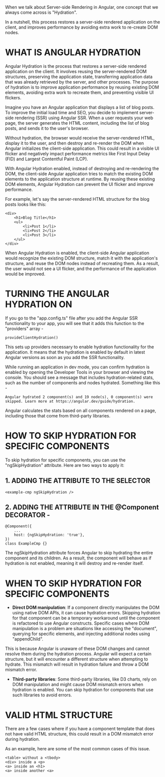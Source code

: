 When we talk about Server-side Rendering in Angular, one concept that we always come across is "Hydration".

In a nutshell, this process restores a server-side rendered application on the client, and improves performance by avoiding extra work to re-create DOM nodes.

# WHAT IS ANGULAR HYDRATION

Angular Hydration is the process that restores a server-side rendered application on the client. It involves reusing the server-rendered DOM structures, preserving the application state, transferring application data that was already retrieved by the server, and other processes. The purpose of hydration is to improve application performance by reusing existing DOM elements, avoiding extra work to recreate them, and preventing visible UI flickers.

Imagine you have an Angular application that displays a list of blog posts. To improve the initial load time and SEO, you decide to implement server-side rendering (SSR) using Angular SSR. When a user requests your web page, the server generates the HTML content, including the list of blog posts, and sends it to the user's browser.

Without hydration, the browser would receive the server-rendered HTML, display it to the user, and then destroy and re-render the DOM when Angular initializes the client-side application. This could result in a visible UI flicker and negatively impact performance metrics like First Input Delay (FID) and Largest Contentful Paint (LCP).

With Angular Hydration enabled, instead of destroying and re-rendering the DOM, the client-side Angular application tries to match the existing DOM elements to the application structure at runtime. By reusing these existing DOM elements, Angular Hydration can prevent the UI flicker and improve performance.

For example, let's say the server-rendered HTML structure for the blog posts looks like this:

    <div>
        <h1>Blog Title</h1>
        <ul>
            <li>Post 1</li>
            <li>Post 2</li>
            <li>Post 3</li>
        </ul>
    </div>

When Angular Hydration is enabled, the client-side Angular application would recognize the existing DOM structure, match it with the application's structure, and reuse the DOM nodes instead of recreating them. As a result, the user would not see a UI flicker, and the performance of the application would be improved.

# TURNING THE ANGULAR HYDRATION ON

If you go to the "app.config.ts" file after you add the Angular SSR functionality to your app, you will see that it adds this function to the "providers" array - 

    provideClientHydration()

This sets up providers necessary to enable hydration functionality for the application. It means that the hydration is enabled by default in latest Angular versions as soon as you add the SSR functionality.

While running an application in dev mode, you can confirm hydration is enabled by opening the Developer Tools in your browser and viewing the console. You should see a message that includes hydration-related stats, such as the number of components and nodes hydrated. Something like this - 


    Angular hydrated 2 component(s) and 19 node(s), 0 component(s) were skipped. Learn more at https://angular.dev/guide/hydration.

Angular calculates the stats based on all components rendered on a page, including those that come from third-party libraries.

# HOW TO SKIP HYDRATION FOR SPECIFIC COMPONENTS

To skip hydration for specific components, you can use the "ngSkipHydration" attribute. Here are two ways to apply it:

## 1. ADDING THE ATTRIBUTE TO THE SELECTOR

    <example-cmp ngSkipHydration />

## 2. ADDING THE ATTRIBUTE IN THE @Component DECORATOR - 

    @Component({
        ...
        host: {ngSkipHydration: 'true'},
    })
    class ExampleCmp {}

The ngSkipHydration attribute forces Angular to skip hydrating the entire component and its children. As a result, the component will behave as if hydration is not enabled, meaning it will destroy and re-render itself.

# WHEN TO SKIP HYDRATION FOR SPECIFIC COMPONENTS

 - **Direct DOM manipulation**: If a component directly manipulates the DOM using native DOM APIs, it can cause hydration errors. Skipping hydration for that component can be a temporary workaround until the component is refactored to use Angular constructs. Specific cases where DOM manipulation is a problem are situations like accessing the "document", querying for specific elements, and injecting additional nodes using "appendChild". 

  This is because Angular is unaware of these DOM changes and cannot resolve them during the hydration process. Angular will expect a certain structure, but it will encounter a different structure when attempting to hydrate. This mismatch will result in hydration failure and throw a DOM mismatch error.

 - **Third-party libraries**: Some third-party libraries, like D3 charts, rely on DOM manipulation and might cause DOM mismatch errors when hydration is enabled. You can skip hydration for components that use such libraries to avoid errors.

# VALID HTML STRUCTURE

There are a few cases where if you have a component template that does not have valid HTML structure, this could result in a DOM mismatch error during hydration.

As an example, here are some of the most common cases of this issue.

    <table> without a <tbody>
    <div> inside a <p>
    <a> inside an <h1>
    <a> inside another <a>
